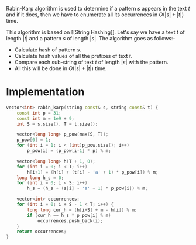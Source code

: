 Rabin-Karp algorithm is used to determine if a pattern $s$ appears in the text $t$ and if it does, then we have to enumerate all its occurrences in $O(|s| + |t|)$ time.

This algorithm is based on [[String Hashing]]. Let's say we have a text $t$ of length $|t|$ and a pattern $s$ of length $|s|$. The algorithm goes as follows:-
 - Calculate hash of pattern $s$.
 - Calculate hash values of all the prefixes of text $t$.
 - Compare each sub-string of text $t$ of length $|s|$ with the pattern.
 - All this will be done in $O(|s| + |t|)$ time.

# Implementation

```c++
vector<int> rabin_karp(string const& s, string const& t) {
    const int p = 31; 
    const int m = 1e9 + 9;
    int S = s.size(), T = t.size();

    vector<long long> p_pow(max(S, T)); 
    p_pow[0] = 1; 
    for (int i = 1; i < (int)p_pow.size(); i++) 
        p_pow[i] = (p_pow[i-1] * p) % m;

    vector<long long> h(T + 1, 0); 
    for (int i = 0; i < T; i++)
        h[i+1] = (h[i] + (t[i] - 'a' + 1) * p_pow[i]) % m; 
    long long h_s = 0; 
    for (int i = 0; i < S; i++) 
        h_s = (h_s + (s[i] - 'a' + 1) * p_pow[i]) % m; 

    vector<int> occurrences;
    for (int i = 0; i + S - 1 < T; i++) {
        long long cur_h = (h[i+S] + m - h[i]) % m;
        if (cur_h == h_s * p_pow[i] % m)
            occurrences.push_back(i);
    }
    return occurrences;
}

```
